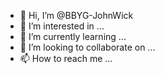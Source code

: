 - 👋 Hi, I’m @BBYG-JohnWick
- 👀 I’m interested in ...
- 🌱 I’m currently learning ...
- 💞️ I’m looking to collaborate on ...
- 📫 How to reach me ...

<!---
BBYG-JohnWick/BBYG-JohnWick is a ✨ special ✨ repository because its `README.md` (this file) appears on your GitHub profile.
You can click the Preview link to take a look at your changes.
--->
